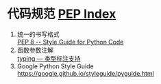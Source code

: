 # 代码规范 [PEP Index](https://www.python.org/dev/peps/)

1. 统一的书写格式<br>
[PEP 8 -- Style Guide for Python Code](https://www.python.org/dev/peps/pep-0008/#introduction)
2. 函数参数注解<br>
[typing — 类型标注支持](https://docs.python.org/zh-cn/3.6/library/typing.html#typing.TypeVar)
3. Google Python Style Guide<br>
<https://google.github.io/styleguide/pyguide.html>
